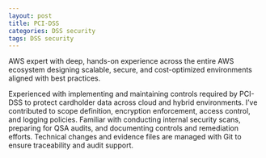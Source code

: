 ```yaml
---
layout: post
title: PCI-DSS
categories: DSS security
tags: DSS security
---
```


AWS expert with deep, hands-on experience across the entire AWS ecosystem designing scalable, secure, and cost-optimized environments aligned with best practices.

<!--more-->

Experienced with implementing and maintaining controls required by PCI-DSS to protect cardholder data across cloud and hybrid environments. I’ve contributed to scope definition, encryption enforcement, access control, and logging policies. Familiar with conducting internal security scans, preparing for QSA audits, and documenting controls and remediation efforts. Technical changes and evidence files are managed with Git to ensure traceability and audit support.
